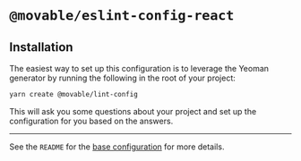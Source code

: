 # `@movable/eslint-config-react`

## Installation

The easiest way to set up this configuration is to leverage the Yeoman generator by running the following in the root of your project:

```bash
yarn create @movable/lint-config
```

This will ask you some questions about your project and set up the configuration for you based on the answers.

---

See the `README` for the [base configuration](../base/README.md) for more details.
